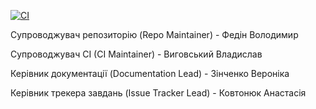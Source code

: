 [![CI](https://github.com/ukma-cs-ssdm-2025/team-brainstorm/actions/workflows/ci.yml/badge.svg)](https://github.com/ukma-cs-ssdm-2025/team-brainstorm/actions/workflows/ci.yml)

Супроводжувач репозиторію (Repo Maintainer) - Федін Володимир

Супроводжувач CI (CI Maintainer) - Виговський Владислав 

Керівник документації (Documentation Lead) - Зінченко Вероніка

Керівник трекера завдань (Issue Tracker Lead) - Ковтонюк Анастасія
